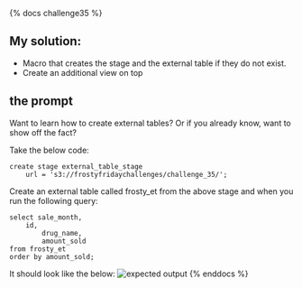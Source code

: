 {% docs challenge35 %}
## My solution:

- Macro that creates the stage and the external table if they do not exist.
- Create an additional view on top


## the prompt
Want to learn how to create external tables? Or if you already know, want to show off the fact?

Take the below code:

```
create stage external_table_stage
	url = 's3://frostyfridaychallenges/challenge_35/';
```
Create an external table called frosty_et from the above stage and when you run the following query:
```
select sale_month,
	id,
        drug_name,
        amount_sold
from frosty_et
order by amount_sold;
```
It should look like the below: 
![expected output](https://frostyfriday.org/wp-content/uploads/2023/02/Screenshot-2023-02-23-191348.png)
{% enddocs %}
